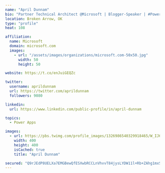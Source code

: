 ```yaml
---
name: "April Dunnam"
bio: "Partner Technical Architect @Microsoft | Blogger-Speaker | #PowerApps, #PowerAutomate, #Office365, #SharePoint | #WIT | #Karaoke Queen"
location: Broken Arrow, OK
type: "profile"
heat: 108

affiliation:
  name: Microsoft
  domain: microsoft.com
  images:
    - url: "/assets/images/organizations/microsoft.com-50x50.jpg"
      width: 50
      height: 50

website: https://t.co/enJuiGEQZc

twitter:
  username: aprildunnam
  url: https://twitter.com/aprildunnam
  followers: 9080

linkedin:
  url: https://www.linkedin.com/public-profile/in/april-dunnam

topics:
  - Power Apps

images:
  - url: https://pbs.twimg.com/profile_images/1326986540329918465/W_IJ6Ih2_400x400.jpg
    width: 400
    height: 400
    isCached: true
    title: "April Dunnam"

secured: "Q9rJEdP8UELXa7EMGBewQfESXwbRCCLnVhvvT84jysLYDW11l+Rb+ZAhg1mxSH8shn8VUMP5ukqK7vyEe3elk99uVcs4oKglBIvga2qrjAEBsD70duimT+R+vRrqcTOxHp3l9rQHiwkgQTgVRO+4AhPYAhDKLPv0J4vGw383M58ZSmbj4eRIevspV4RJ7hnuIw+/8yarMh65C1VKzgtxvfJkIc5sC58RcXvw9di1DRd5aThqBI+VeOR4yD6TCjjXO7zlwpgzQT8H+AeSBkhI1eb1JXhPZWhximRJ9txN8lov/aw0/cxnJUK2MyWfWCcMyVP/13aZoQw/fbgkl3N47l3D1SB3QXDtv0Eqc3M2azllenLfvshNk3Dv/8mpc3H8wlSxjY0p+4ykQSUaIZ84VAR35sT9vDEwy3ld2Iqmq5g=;yyDoURK/uSVnQXWkzo0kHg=="
---
```


